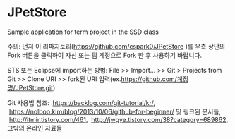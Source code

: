 # JPetStore
Sample application for term project in the SSD class

주의: 
  먼저 이 리파지토리(https://github.com/cspark0/JPetStore )를 우측 상단의 Fork 버튼을 클릭하여 자신 또는 팀 계정으로 Fork 한 후 사용하기 바랍니다. 


STS 또는 Eclipse에 import하는 방법:
  File >> Import... >> Git > Projects from Git >> Clone URI >> fork된 URI 입력(ex.https://github.com/계정명/JPetStore.git)


Git 사용법 참조:
  https://backlog.com/git-tutorial/kr/,
  https://nolboo.kim/blog/2013/10/06/github-for-beginner/ 및 링크된 문서들, 
  http://itmir.tistory.com/461, 
  http://jwgye.tistory.com/38?category=689862, 그밖의 온라인 자료들

